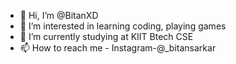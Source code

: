 - 👋 Hi, I’m @BitanXD
- 👀 I’m interested in learning coding, playing games
- 🌱 I’m currently studying at KIIT Btech CSE
- 📫 How to reach me - Instagram-@_bitansarkar
